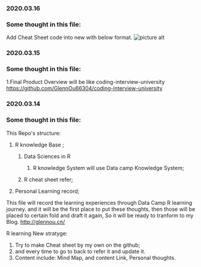 
### 2020.03.16
### Some thought in this file:
Add Cheat Sheet code into new with below format.
![picture alt](https://github.com/GlennOu66304/Data-Sciences-in-R/blob/R-Learninh/image/Code%20Snipt%20in%20Markdown.pnghttps://github.com/GlennOu66304/Data-Sciences-in-R/blob/R-Learninh/image/Code%20Snipt%20in%20Markdown.png)
  
### 2020.03.15
### Some thought in this file:

1.Final Product Overview will be like coding-interview-university
<br> https://github.com/GlennOu66304/coding-interview-university


### 2020.03.14
### Some thought in this file:
This Repo's structure:

1. R knowledge Base ;

    1. Data Sciences in R
    
       1. R knowledge System will use Data camp Knowledge System;
    
    1. R cheat sheet refer; 
    
3. Personal Learning record;
          
 This file will record the learning experiences through Data Camp R learning journey. and it will be the first place to 
put these thoughts, then those will be placed to certain fold and draft it again, So it will be ready to tranform to my Blog.
http://glennou.cn/

R learning New stratyge:
1. Try to make Cheat sheet by my own on the github;
2. and every time to go to back to refer it and update it.
3. Content include: Mind Map, and content Link, Personal thoughts.
